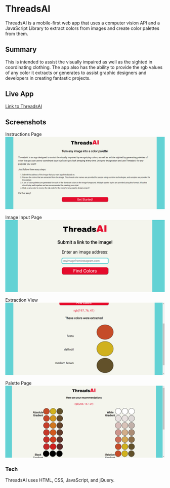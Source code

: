# ThreadsAI

ThreadsAI is a mobile-first web app that uses a computer vision API and a JavaScript Library to extract colors from images and create color palettes from them.

## Summary
This is intended to assist the visually impaired as well as the sighted in coordinating clothing.  The app also has the ability to provide the rgb values of any color it extracts or generates to assist graphic designers and developers in creating fantastic projects.

## Live App
[Link to ThreadsAI](https://ryanjaffe.github.io/threadsAI)

## Screenshots
Instructions Page
![Instructions Page](screenshots/instructionsScreen.png)

Image Input Page
![Image Input Page](screenshots/linkScreen.png)

Extraction View
![Extraction View](screenshots/extractedColors.png)

Palette Page
![Palette Page](screenshots/paletteScreen.png)


### Tech
ThreadsAI uses HTML, CSS, JavaScript, and jQuery.


